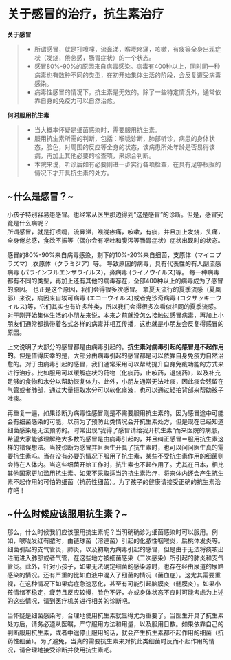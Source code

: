 # 关于感冒的治疗，抗生素治疗

**关于感冒**

> - 所谓感冒，就是打喷嚏，流鼻涕，喉咙疼痛，咳嗽，有痰等全身出现症状（发烧，倦怠感，肠胃症状）的一个状态。
> - 感冒80%-90%的原因来自病毒感染。病毒有400种以上，同时同一种病毒也有数种不同的类型，在初开始集体生活的阶段，会反复遭受病毒感染。
> - 病毒性感冒的情况下，抗生素是无效的。除了一些特定情况外，通常依靠自身的免疫力可以自然治愈。

**何时服用抗生素**

> - 当大概率怀疑是细菌感染时，需要服用抗生素。
> - 服用抗生素所需的判断，包括：喉咙诊断，肺部听诊，病患的身体状态，脸色，对周围的反应等全身的状态，该病患所处年龄是否易得该病，再加上其他必要的检查项，来综合判断。
> - 本院来说，听诊后如有必要则进一步实行各项检查，在具有足够根据的情况下才开具抗生素的处方。

## ~什么是感冒？~

小孩子特别容易患感冒。也经常从医生那边得到“这是感冒”的诊断。但是，感冒究竟是什么病呢？  
所谓感冒，就是打喷嚏，流鼻涕，喉咙疼痛，咳嗽，有痰，并且加上发烧，头痛，全身倦怠感，食欲不振等（偶尔会有呕吐和腹泻等肠胃症状）症状出现时的状态。

感冒的80%-90%来自病毒感染，剩下的10%-20%来自细菌，支原体（マイコプラズマ）,衣原体（クラミジア）等。
导致原因的病毒，具有代表性的有人副流感病毒 (パラインフルエンザウイルス)，鼻病毒 (ライノウイルス)等。
每一种病毒都有不同的类型，再加上还有其他的病毒存在，全部400种以上的病毒成为了感冒的原因。
也正是这个原因，我们会得很多次感冒。
拿夏天流行的夏季流感（夏風邪）来说，病因来自埃可病毒 (エコーウイルス)或者克沙奇病毒 (コクサッキーウイルス)等，它们其实也有许多种类，所以我们会得很多次看似相同的夏季流感。
对于刚开始集体生活的小朋友来说，本来之前就没怎么接触过感冒病毒，再加上小朋友们通常都携带着各式各样的病毒并相互传播，这也就是小朋友会反复得感冒的原因。

上文说明了大部分的感冒都是由病毒引起的。**抗生素对病毒引起的感冒是不起作用的**。但是值得庆幸的是，大部分由病毒引起的感冒都是可以依靠自身免疫力自然治愈的。对于由病毒引起的感冒，我们通常采用可以帮助提升自身免疫功能的方式来进行治疗。比如服用可以缓解症状的药物（化痰药，止咳药，退烧药），以及补充足够的食物和水分以帮助恢复体力。此外，小朋友通常无法吐痰，因此痰会残留在气管或者肺部，通过大量摄取水分可以软化痰液，也可以通过轻拍背部来帮助孩子吐痰。

再重复一遍，如果诊断为病毒性感冒则是不需要服用抗生素的。因为感冒途中可能会有细菌感染的可能，以前为了预防此类情况会开抗生素处方，但是现在已经知道细菌感染是无法预防的。时常出现“我得了感冒请给我开抗生素”而来医院的病患，希望大家能够理解绝大多数的感冒是由病毒引起的，并且纠正感冒＝服用抗生素这样的错误想法。当被诊断为感冒并且医生开具了抗生素时，也可以问问医生真的需要抗生素吗。当在没有必要的情况下服用了抗生素，某些不受抗生素作用的细菌则会待在人体内。当这些细菌开始工作时，抗生素也不起作用了。尤其在日本，相比其他国家更加滥用抗生素。如果不采取适当的抗生素治疗，将来体内还会产生抗生素不起作用的可怕的细菌（抗药性细菌）。为了孩子的健康请接受正确的抗生素治疗吧！

## ~什么时候应该服用抗生素？~

那么，什么时候我们应该服用抗生素呢？当明确确诊为细菌感染时可以服用。例如，喉咙发红有脓时，由链球菌（溶連菌）引起的化脓性咽喉炎，扁桃体发炎等。细菌引起的支气管炎，肺炎，以及初期为病毒引起的感冒，但是由于无法将痰咳出进而进入肺部或者气管，在这些地方被细菌感染（二次感染）所引起的肺炎和支气管炎。此外，针对小孩子，如果无法确定细菌的感染源时，也存在经由尿道的尿路感染的情况。还有严重的比如血液中混入了细菌的情况（菌血症）。这尤其需要重视，在这种情况下如果病症急速恶化，甚至有可能引起脑膜炎（髄膜炎）。如果小孩情绪不稳定，疲劳且反应较慢，脸色不好，亦或身体状态不良时可能考虑为上述的这些情况，请到医疗机关进行相关的诊断吧。

当怀疑是细菌感染时，合理地使用抗生素就显得尤为重要了。当医生开具了抗生素处方后，请务必遵从医嘱，严守服用方法和用量，以及服用日数。如果依靠自己的判断服用抗生素，或者中途停止服用的话，就会产生抗生素都不起作用的细菌（抗药性细菌）。为了避免，当真的需要抗生素来对抗此类细菌时反而不起作用的情况，请合理地接受诊断并使用抗生素吧。
